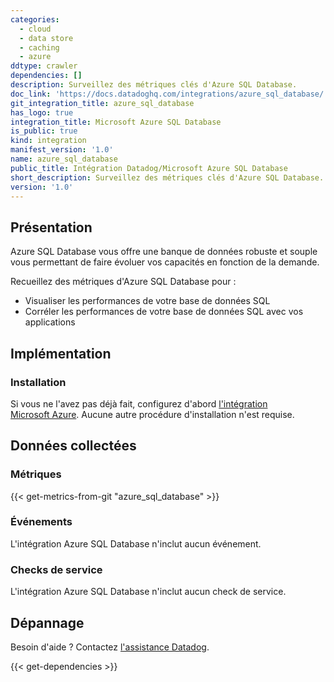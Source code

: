 ```yaml
---
categories:
  - cloud
  - data store
  - caching
  - azure
ddtype: crawler
dependencies: []
description: Surveillez des métriques clés d'Azure SQL Database.
doc_link: 'https://docs.datadoghq.com/integrations/azure_sql_database/'
git_integration_title: azure_sql_database
has_logo: true
integration_title: Microsoft Azure SQL Database
is_public: true
kind: integration
manifest_version: '1.0'
name: azure_sql_database
public_title: Intégration Datadog/Microsoft Azure SQL Database
short_description: Surveillez des métriques clés d'Azure SQL Database.
version: '1.0'
---
```

## Présentation
Azure SQL Database vous offre une banque de données robuste et souple vous permettant de faire évoluer vos capacités en fonction de la demande.

Recueillez des métriques d'Azure SQL Database pour :

* Visualiser les performances de votre base de données SQL
* Corréler les performances de votre base de données SQL avec vos applications

## Implémentation
### Installation

Si vous ne l'avez pas déjà fait, configurez d'abord [l'intégration Microsoft Azure][1]. Aucune autre procédure d'installation n'est requise.

## Données collectées
### Métriques
{{< get-metrics-from-git "azure_sql_database" >}}


### Événements
L'intégration Azure SQL Database n'inclut aucun événement.

### Checks de service
L'intégration Azure SQL Database n'inclut aucun check de service.

## Dépannage
Besoin d'aide ? Contactez [l'assistance Datadog][3].

[1]: https://docs.datadoghq.com/fr/integrations/azure
[2]: https://github.com/DataDog/dogweb/blob/prod/integration/azure_sql_database/azure_sql_database_metadata.csv
[3]: https://docs.datadoghq.com/fr/help


{{< get-dependencies >}}